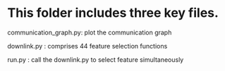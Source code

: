 # This folder includes three key files.

communication_graph.py: plot the communication graph

downlink.py : comprises 44 feature selection functions

run.py : call the downlink.py to select feature simultaneously

